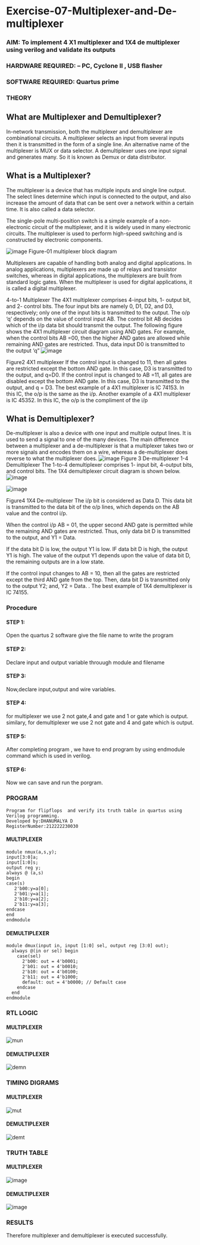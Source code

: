 # Exercise-07-Multiplexer-and-De-multiplexer
### AIM: To implement 4 X1 multiplexer and 1X4 de multiplexer using verilog and validate its outputs
### HARDWARE REQUIRED:  – PC, Cyclone II , USB flasher
### SOFTWARE REQUIRED:   Quartus prime
### THEORY 

## What are Multiplexer and Demultiplexer?
In-network transmission, both the multiplexer and demultiplexer are combinational circuits. A multiplexer selects an input from several inputs then it is transmitted in the form of a single line. An alternative name of the multiplexer is MUX or data selector. A demultiplexer uses one input signal and generates many. So it is known as Demux or data distributor.

## What is a Multiplexer?
The multiplexer is a device that has multiple inputs and single line output. The select lines determine which input is connected to the output, and also increase the amount of data that can be sent over a network within a certain time. It is also called a data selector.

The single-pole multi-position switch is a simple example of a non-electronic circuit of the multiplexer, and it is widely used in many electronic circuits. The multiplexer is used to perform high-speed switching and is constructed by electronic components.

![image](https://user-images.githubusercontent.com/36288975/170912485-73c395c7-23c0-4e78-a53d-a2f0d07d9662.png)
          Figure-01 multiplexer block diagram 

Multiplexers are capable of handling both analog and digital applications. In analog applications, multiplexers are made up of relays and transistor switches, whereas in digital applications, the multiplexers are built from standard logic gates. When the multiplexer is used for digital applications, it is called a digital multiplexer.

4-to-1 Multiplexer
The 4X1 multiplexer comprises 4-input bits, 1- output bit, and 2- control bits. The four input bits are namely 0, D1, D2, and D3, respectively; only one of the input bits is transmitted to the output. The o/p ‘q’ depends on the value of control input AB. The control bit AB decides which of the i/p data bit should transmit the output. The following figure shows the 4X1 multiplexer circuit diagram using AND gates. For example, when the control bits AB =00, then the higher AND gates are allowed while remaining AND gates are restricted. Thus, data input D0 is transmitted to the output ‘q”
![image](https://user-images.githubusercontent.com/36288975/170912568-3598c60a-5035-41f3-b0c4-ccedba13aca5.png)


Figure2 4X1 multiplexer 
If the control input is changed to 11, then all gates are restricted except the bottom AND gate. In this case, D3 is transmitted to the output, and q=D0. If the control input is changed to AB =11, all gates are disabled except the bottom AND gate. In this case, D3 is transmitted to the output, and q = D3. The best example of a 4X1 multiplexer is IC 74153. In this IC, the o/p is the same as the i/p. Another example of a 4X1 multiplexer is IC 45352. In this IC, the o/p is the compliment of the i/p


## What is Demultiplexer?
De-multiplexer is also a device with one input and multiple output lines. It is used to send a signal to one of the many devices. The main difference between a multiplexer and a de-multiplexer is that a multiplexer takes two or more signals and encodes them on a wire, whereas a de-multiplexer does reverse to what the multiplexer does.
![image](https://user-images.githubusercontent.com/36288975/170912606-a30e4b74-1726-4430-b245-2c3c3d9c232d.png)
Figure 3 De-multiplexer 
1-4 Demultiplexer
The 1-to-4 demultiplexer comprises 1- input bit, 4-output bits, and control bits. The 1X4 demultiplexer circuit diagram is shown below.![image](https://user-images.githubusercontent.com/36288975/170912683-00fb746a-1d45-4023-91d1-3a70b841073c.png)

![image](https://user-images.githubusercontent.com/36288975/170912741-7cbd52af-7e0d-4be3-b5c6-6fb9c4eca7c9.png)

Figure4 1X4 De-multiplexer 
The i/p bit is considered as Data D. This data bit is transmitted to the data bit of the o/p lines, which depends on the AB value and the control i/p.

When the control i/p AB = 01, the upper second AND gate is permitted while the remaining AND gates are restricted. Thus, only data bit D is transmitted to the output, and Y1 = Data.

If the data bit D is low, the output Y1 is low. IF data bit D is high, the output Y1 is high. The value of the output Y1 depends upon the value of data bit D, the remaining outputs are in a low state.

If the control input changes to AB = 10, then all the gates are restricted except the third AND gate from the top. Then, data bit D is transmitted only to the output Y2; and, Y2 = Data. . The best example of 1X4 demultiplexer is IC 74155.

 
 
### Procedure
#### STEP 1:
Open the quartus 2 software give the file name to write the program

#### STEP 2:
Declare input and output variable throuugh module and filename

#### STEP 3:
Now,declare input,output and wire variables.

#### STEP 4:
for multiplexer we use 2 not gate,4 and gate and 1 or gate which is output. similary, for demultiplexer we use 2 not gate and 4 and gate which is output.

#### STEP 5:
After completing program , we have to end program by using endmodule command which is used in verilog.

#### STEP 6:
Now we can save and run the porgram.
### PROGRAM 
```
Program for flipflops  and verify its truth table in quartus using Verilog programming.
Developed by:DHANUMALYA D 
RegisterNumber:212222230030  
```
#### MULTIPLEXER
```
module nmux(a,s,y);
input[3:0]a;
input[1:0]s;
output reg y;
always @ (a,s)
begin
case(s)
   2'b00:y=a[0];
   2'b01:y=a[1];
   2'b10:y=a[2];
   2'b11:y=a[3];
endcase
end
endmodule
```
#### DEMULTIPLEXER
```
module dmux(input in, input [1:0] sel, output reg [3:0] out);
  always @(in or sel) begin
    case(sel)
      2'b00: out = 4'b0001;
      2'b01: out = 4'b0010;
      2'b10: out = 4'b0100;
      2'b11: out = 4'b1000;
      default: out = 4'b0000; // Default case
    endcase
  end
endmodule
```

### RTL LOGIC  

#### MULTIPLEXER
![mun](https://github.com/Dhanudhanaraj/Exercise-07-Multiplexer-and-De-multiplexer/assets/119218812/d45e3c71-3c90-4b39-80e1-2e2f9b36e3c4)

#### DEMULTIPLEXER
![demn](https://github.com/Dhanudhanaraj/Exercise-07-Multiplexer-and-De-multiplexer/assets/119218812/28aa109f-5fb5-4ef7-8666-5ce5b4e09e7a)

### TIMING DIGRAMS  
#### MULTIPLEXER
![mut](https://github.com/Dhanudhanaraj/Exercise-07-Multiplexer-and-De-multiplexer/assets/119218812/eceec89f-3319-496e-8d1c-12903e7bafbb)

#### DEMULTIPLEXER
![demt](https://github.com/Dhanudhanaraj/Exercise-07-Multiplexer-and-De-multiplexer/assets/119218812/9fed4174-4555-40ee-9361-116afe5d612b)

### TRUTH TABLE 
#### MULTIPLEXER
![image](https://github.com/Dhanudhanaraj/Exercise-07-Multiplexer-and-De-multiplexer/assets/119218812/46881ca9-b7b9-48b0-bb7b-bda07318aaf5)

#### DEMULTIPLEXER
![image](https://github.com/Dhanudhanaraj/Exercise-07-Multiplexer-and-De-multiplexer/assets/119218812/fab8f3ae-79a1-4bdb-bb31-862ba053cbe9)

### RESULTS 
Therefore multiplexer and demultiplexer is executed successfully.
